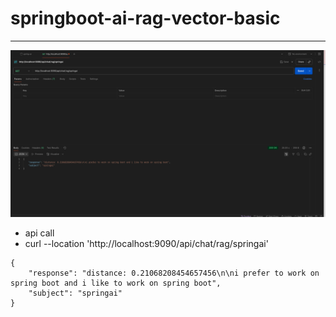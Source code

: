 # springboot-ai-rag-vector-basic

----

![img](./img/postman.png)

* api call 
* curl --location 'http://localhost:9090/api/chat/rag/springai'
```
{
    "response": "distance: 0.21068208454657456\n\ni prefer to work on spring boot and i like to work on spring boot",
    "subject": "springai"
}
```
